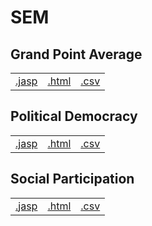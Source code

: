 #  SEM 



## Grand Point Average 
|  |  |  |
|---|---|---|
|[.jasp](https://github.com/jasp-stats/jasp-data-library/raw/main/Grand%20Point%20Average/Grand%20Point%20Average.jasp) | [.html](https://htmlpreview.github.io/?https://github.com/jasp-stats/jasp-data-library/blob/main/Grand%20Point%20Average/Grand_Point_Average.html) | [.csv](https://raw.githubusercontent.com/jasp-stats/jasp-data-library/main/Grand%20Point%20Average/Grand%20Point%20Average.csv)|

## Political Democracy 
|  |  |  |
|---|---|---|
|[.jasp](https://github.com/jasp-stats/jasp-data-library/raw/main/Political%20Democracy/Political%20Democracy.jasp) | [.html](https://htmlpreview.github.io/?https://github.com/jasp-stats/jasp-data-library/blob/main/Political%20Democracy/Political_Democracy.html) | [.csv](https://raw.githubusercontent.com/jasp-stats/jasp-data-library/main/Political%20Democracy/Political%20Democracy.csv)|

## Social Participation 
|  |  |  |
|---|---|---|
|[.jasp](https://github.com/jasp-stats/jasp-data-library/raw/main/Social%20Participation/Social%20Participation.jasp) | [.html](https://htmlpreview.github.io/?https://github.com/jasp-stats/jasp-data-library/blob/main/Social%20Participation/Social_Participation.html) | [.csv](https://raw.githubusercontent.com/jasp-stats/jasp-data-library/main/Social%20Participation/Social%20Participation.csv)|